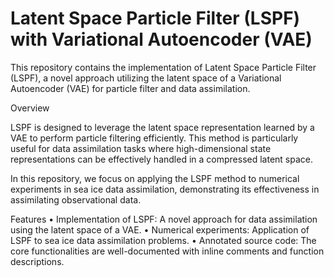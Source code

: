 # Latent Space Particle Filter (LSPF) with Variational Autoencoder (VAE)

This repository contains the implementation of Latent Space Particle Filter (LSPF), a novel approach utilizing the latent space of a Variational Autoencoder (VAE) for particle filter and data assimilation.

Overview

LSPF is designed to leverage the latent space representation learned by a VAE to perform particle filtering efficiently. This method is particularly useful for data assimilation tasks where high-dimensional state representations can be effectively handled in a compressed latent space.

In this repository, we focus on applying the LSPF method to numerical experiments in sea ice data assimilation, demonstrating its effectiveness in assimilating observational data.

Features
	•	Implementation of LSPF: A novel approach for data assimilation using the latent space of a VAE.
	•	Numerical experiments: Application of LSPF to sea ice data assimilation problems.
	•	Annotated source code: The core functionalities are well-documented with inline comments and function descriptions.
